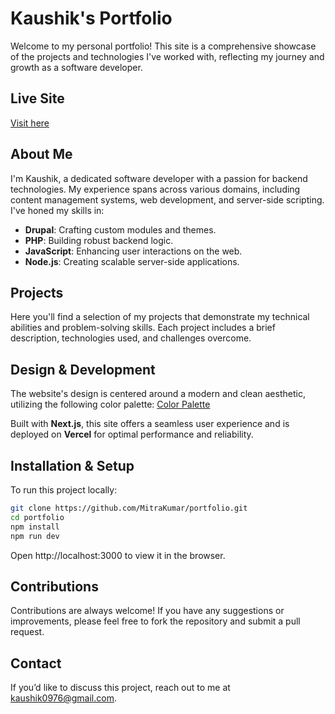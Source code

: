 # Kaushik's Portfolio

Welcome to my personal portfolio! This site is a comprehensive showcase of the projects and technologies I've worked with, reflecting my journey and growth as a software developer.

## Live Site

[Visit here](https://portfolio-beta-ten-13.vercel.app/)

## About Me

I'm Kaushik, a dedicated software developer with a passion for backend technologies. My experience spans across various domains, including content management systems, web development, and server-side scripting. I've honed my skills in:

- **Drupal**: Crafting custom modules and themes.
- **PHP**: Building robust backend logic.
- **JavaScript**: Enhancing user interactions on the web.
- **Node.js**: Creating scalable server-side applications.

## Projects

Here you'll find a selection of my projects that demonstrate my technical abilities and problem-solving skills. Each project includes a brief description, technologies used, and challenges overcome.

## Design & Development

The website's design is centered around a modern and clean aesthetic, utilizing the following color palette: [Color Palette](https://coolors.co/0e0a1f-e3b505-63afbb-d3f3ee-f9f9f9)

Built with **Next.js**, this site offers a seamless user experience and is deployed on **Vercel** for optimal performance and reliability.

## Installation & Setup

To run this project locally:

```bash
git clone https://github.com/MitraKumar/portfolio.git
cd portfolio
npm install
npm run dev
```
Open http://localhost:3000 to view it in the browser.

## Contributions
Contributions are always welcome! If you have any suggestions or improvements, please feel free to fork the repository and submit a pull request.

## Contact

If you’d like to discuss this project, reach out to me at [kaushik0976@gmail.com](mailto:kaushik0976@gmail.com).